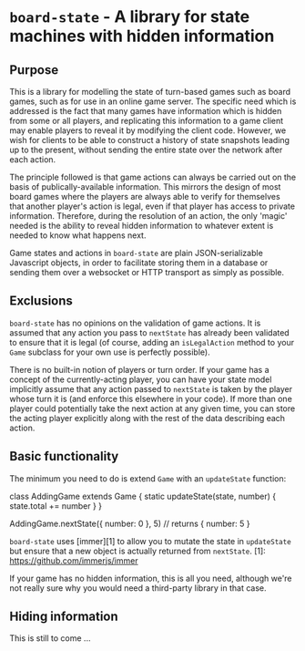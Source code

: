 `board-state` - A library for state machines with hidden information
===================================================================

## Purpose

This is a library for modelling the state of turn-based games such as board games, such as for use
in an online game server. The specific need which is addressed is the fact that many games have
information which is hidden from some or all players, and replicating this information to a game
client may enable players to reveal it by modifying the client code. However, we wish for clients
to be able to construct a history of state snapshots leading up to the present, without sending
the entire state over the network after each action.

The principle followed is that game actions can always be carried out on the basis of publically-available
information. This mirrors the design of most board games where the players are always able to verify for
themselves that another player's action is legal, even if that player has access to private information.
Therefore, during the resolution of an action, the only 'magic' needed is the ability to reveal hidden
information to whatever extent is needed to know what happens next.

Game states and actions in `board-state` are plain JSON-serializable Javascript objects, in order
to facilitate storing them in a database or sending them over a websocket or HTTP transport as
simply as possible.

## Exclusions

`board-state` has no opinions on the validation of game actions. It is assumed that any action you
pass to `nextState` has already been validated to ensure that it is legal (of course, adding an
`isLegalAction` method to your `Game` subclass for your own use is perfectly possible).

There is no built-in notion of players or turn order. If your game has a concept of the currently-acting player,
you can have your state model implicitly assume that any action passed to `nextState` is taken
by the player whose turn it is (and enforce this elsewhere in your code). If more than one player
could potentially take the next action at any given time, you can store the acting player
explicitly along with the rest of the data describing each action.

## Basic functionality

The minimum you need to do is extend `Game` with an `updateState` function:

  class AddingGame extends Game {
      static updateState(state, number) {
          state.total += number
      }
  }

  AddingGame.nextState({ number: 0 }, 5) // returns { number: 5 }

`board-state` uses [immer][1] to allow you to mutate the state in `updateState` but ensure that a new
object is actually returned from `nextState`.
[1]: https://github.com/immerjs/immer

If your game has no hidden information, this is all you need, although we're not really sure why you
would need a third-party library in that case.

## Hiding information

This is still to come ...
